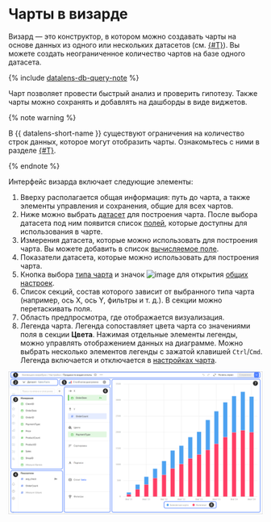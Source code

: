 # Чарты в визарде


Визард — это конструктор, в котором можно создавать чарты на основе данных из одного или нескольких датасетов (см. [{#T}](./multidataset-chart.md)). Вы можете создать неограниченное количество чартов на базе одного датасета.



{% include [datalens-db-query-note](../../../_includes/datalens/datalens-db-query-note.md) %}


Чарт позволяет провести быстрый анализ и проверить гипотезу. Также чарты можно сохранять и добавлять на дашборды в виде виджетов.

{% note warning %}

В {{ datalens-short-name }} существуют ограничения на количество строк данных, которое могут отобразить чарты. Ознакомьтесь с ними в разделе [{#T}](../limits.md).

{% endnote %}

Интерфейс визарда включает следующие элементы:

1. Вверху располагается общая информация: путь до чарта, а также элементы управления и сохранения, общие для всех чартов.
1. Ниже можно выбрать [датасет](../../dataset/index.md) для построения чарта. После выбора датасета под ним появится список [полей](../../dataset/data-model.md#field), которые доступны для использования в чарте.
1. Измерения датасета, которые можно использовать для построения чарта. Вы можете добавить в список [вычисляемое поле](../calculations/index.md).
1. Показатели датасета, которые можно использовать для построения чарта.
1. Кнопка выбора [типа чарта](../../visualization-ref/index.md) и значок ![image](../../../_assets/console-icons/gear.svg) для открытия [общих настроек](./settings.md#common-settings).
1. Список секций, состав которого зависит от выбранного типа чарта (например, ось X, ось Y, фильтры и т. д.). В секции можно перетаскивать поля.
1. Область предпросмотра, где отображается визуализация.
1. Легенда чарта. Легенда сопоставляет цвета чарта со значениями поля в секции **Цвета**. Нажимая отдельные элементы легенды, можно управлять отображением данных на диаграмме. Можно выбрать несколько элементов легенды с зажатой клавишей `Ctrl`/`Cmd`. Легенда включается и отключается в [настройках чарта](./settings.md).

![image](../../../_assets/datalens/concepts/widget.png)
